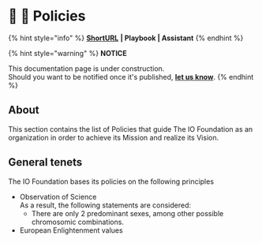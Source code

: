 # 📜 🚧 Policies

{% hint style="info" %}
[**ShortURL**](https://tiof.click/TIOFPolicies) **| Playbook | Assistant**
{% endhint %}

{% hint style="warning" %}
**NOTICE**

This documentation page is under construction.\
Should you want to be notified once it's published, [**let us know**](https://tiof.click/TIOFTarianUpdatesService).
{% endhint %}

## About

This section contains the list of Policies that guide The IO Foundation as an organization in order to achieve its Mission and realize its Vision.

##

## General tenets

The IO Foundation bases its policies on the following principles



* Observation of Science\
  As a result, the following statements are considered:
  * There are only 2 predominant sexes, among other possible chromosomic combinations.
* European Enlightenment values

